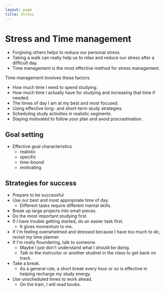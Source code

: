 ```yaml
---
layout: page
title: Stress
---
```


# Stress and Time management

* Forgiving others helps to reduce our personal stress.
* Taking a walk can really help us to relax and reduce our stress after a difficult day.
* Time management is the most effective method for stress management.

Time management involves these factors.

* How much time I need to spend studying.
* How much time I actually have for studying and increasing that time if needed.
* The times of day I am at my best and most focused.
* Using effective long- and short-term study strategies.
* Scheduling study activities in realistic segments.
* Staying motivated to follow your plan and avoid procrastination.

## Goal setting

* Effective goal characteristics
    * realistic
    * specific
    * time-bound
    * motivating

## Strategies for success

* Prepare to be successful
* Use our best and most appropriate time of day.
    * Different tasks require different mental skills.
* Break up large projects into small pieces.
* Do the most important studying first.
* If I have trouble getting started, do an easier task first.
    * It gives momentum to me.
* If I'm feeling overwhelmed and stressed because I have too much to do, revisit my time planner
* If I'm really floundering, talk to someone.
    * Maybe I just don't understand what I should be doing.
    * Talk to the instructor or another studnet in the class to get back on track.
* Take a break.
    * As a general rule, a short break every hour or so is effective in helping recharge my study energy.
* Use unscheduled times to work ahead.
    * On the train, I will read books.
